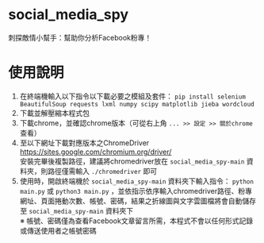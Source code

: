 # social_media_spy
刺探敵情小幫手：幫助你分析Facebook粉專！  

# 使用說明
1. 在終端機輸入以下指令以下載必要之模組及套件：
`pip install selenium BeautifulSoup requests lxml numpy scipy matplotlib jieba wordcloud`
2. 下載並解壓縮本程式包
3. 下載chrome，並確認chrome版本（可從右上角 `... >> 設定 >> 關於chrome` 查看）  
4. 至以下網址下載對應版本之ChromeDriver  
<https://sites.google.com/chromium.org/driver/>  
安裝完畢後複製路徑，建議將chromedriver放在 `social_media_spy-main` 資料夾，則路徑僅需輸入 `./chromedriver` 即可  
5. 使用時，開啟終端機於 `social_media_spy-main` 資料夾下輸入指令：
 `python main.py` 或 `python3 main.py` ，並依指示依序輸入chromedriver路徑、粉專網址、頁面捲動次數、帳號、密碼，結果之折線圖與文字雲圖檔將會自動儲存至 `social_media_spy-main` 資料夾下  
※ 帳號、密碼僅為查看Facebook文章留言所需，本程式不會以任何形式記錄或傳送使用者之帳號密碼
